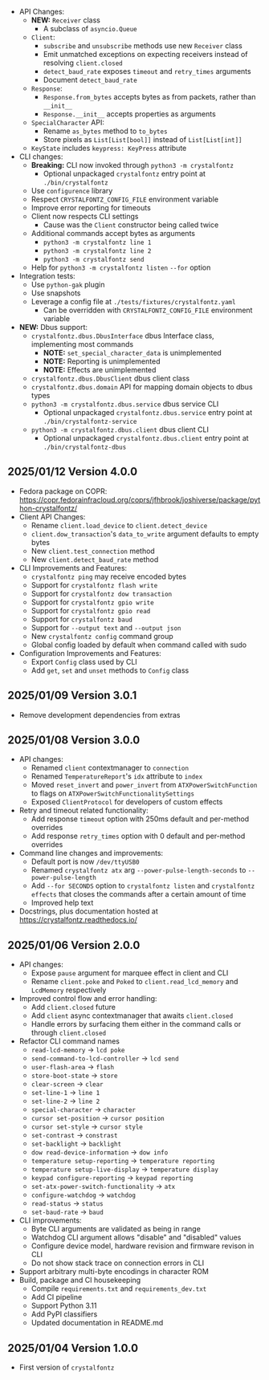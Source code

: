 - API Changes:
  - **NEW:** `Receiver` class
    - A subclass of `asyncio.Queue`
  - `Client`:
    - `subscribe` and `unsubscribe` methods use new `Receiver` class
    - Emit unmatched exceptions on expecting receivers instead of resolving `client.closed`
    - `detect_baud_rate` exposes `timeout` and `retry_times` arguments
    - Document `detect_baud_rate`
  - `Response`:
    - `Response.from_bytes` accepts bytes as from packets, rather than `__init__`
    - `Response.__init__` accepts properties as arguments
  - `SpecialCharacter` API:
    - Rename `as_bytes` method to `to_bytes`
    - Store pixels as `List[List[bool]]` instead of `List[List[int]]`
  - `KeyState` includes `keypress: KeyPress` attribute
- CLI changes:
  - **Breaking:** CLI now invoked through `python3 -m crystalfontz`
    - Optional unpackaged `crystalfontz` entry point at `./bin/crystalfontz`
  - Use `configurence` library
  - Respect `CRYSTALFONTZ_CONFIG_FILE` environment variable
  - Improve error reporting for timeouts
  - Client now respects CLI settings
    - Cause was the `Client` constructor being called twice
  - Additional commands accept bytes as arguments
    - `python3 -m crystalfontz line 1`
    - `python3 -m crystalfontz line 2`
    - `python3 -m crystalfontz send`
  - Help for `python3 -m crystalfontz listen` `--for` option
- Integration tests:
  - Use `python-gak` plugin
  - Use snapshots
  - Leverage a config file at `./tests/fixtures/crystalfontz.yaml`
    - Can be overridden with `CRYSTALFONTZ_CONFIG_FILE` environment variable
- **NEW:** Dbus support:
  - `crystalfontz.dbus.DbusInterface` dbus Interface class, implementing most commands
    - **NOTE:** `set_special_character_data` is unimplemented
    - **NOTE:** Reporting is unimplemented
    - **NOTE:** Effects are unimplemented
  - `crystalfontz.dbus.DbusClient` dbus client class
  - `crystalfontz.dbus.domain` API for mapping domain objects to dbus types
  - `python3 -m crystalfontz.dbus.service` dbus service CLI
    - Optional unpackaged `crystalfontz.dbus.service` entry point at `./bin/crystalfontz-service`
  - `python3 -m crystalfontz.dbus.client` dbus client CLI
    - Optional unpackaged `crystalfontz.dbus.client` entry point at `./bin/crystalfontz-dbus`

## 2025/01/12 Version 4.0.0
- Fedora package on COPR: <https://copr.fedorainfracloud.org/coprs/jfhbrook/joshiverse/package/python-crystalfontz/>
- Client API Changes:
  - Rename `client.load_device` to `client.detect_device`
  - `client.dow_transaction`'s `data_to_write` argument defaults to empty bytes
  - New `client.test_connection` method
  - New `client.detect_baud_rate` method
- CLI Improvements and Features:
  - `crystalfontz ping` may receive encoded bytes
  - Support for `crystalfontz flash write`
  - Support for `crystalfontz dow transaction`
  - Support for `crystalfontz gpio write`
  - Support for `crystalfontz gpio read`
  - Support for `crystalfontz baud`
  - Support for `--output text` and `--output json`
  - New `crystalfontz config` command group
  - Global config loaded by default when command called with sudo
- Configuration Improvements and Features:
  - Export `Config` class used by CLI
  - Add `get`, `set` and `unset` methods to `Config` class

## 2025/01/09 Version 3.0.1

- Remove development dependencies from extras

## 2025/01/08 Version 3.0.0

- API changes:
  - Renamed `client` contextmanager to `connection`
  - Renamed `TemperatureReport`'s `idx` attribute to `index`
  - Moved `reset_invert` and `power_invert` from `ATXPowerSwitchFunction` to flags on `ATXPowerSwitchFunctionalitySettings`
  - Exposed `ClientProtocol` for developers of custom effects
- Retry and timeout related functionality:
  - Add response `timeout` option with 250ms default and per-method overrides
  - Add response `retry_times` option with 0 default and per-method overrides
- Command line changes and improvements:
  - Default port is now `/dev/ttyUSB0`
  - Renamed `crystalfontz atx` arg `--power-pulse-length-seconds` to `--power-pulse-length`
  - Add `--for SECONDS` option to `crystalfontz listen` and `crystalfontz effects` that closes the commands after a certain amount of time
  - Improved help text
- Docstrings, plus documentation hosted at <https://crystalfontz.readthedocs.io/>

## 2025/01/06 Version 2.0.0

- API changes:
  - Expose `pause` argument for marquee effect in client and CLI
  - Rename `client.poke` and `Poked` to `client.read_lcd_memory` and `LcdMemory` respectively
- Improved control flow and error handling:
  - Add `client.closed` future
  - Add `client` async contextmanager that awaits `client.closed`
  - Handle errors by surfacing them either in the command calls or through `client.closed`
- Refactor CLI command names
  - `read-lcd-memory` -> `lcd poke`
  - `send-command-to-lcd-controller` -> `lcd send`
  - `user-flash-area` -> `flash`
  - `store-boot-state` -> `store`
  - `clear-screen` -> `clear`
  - `set-line-1` -> `line 1`
  - `set-line-2` -> `line 2`
  - `special-character` -> `character`
  - `cursor set-position` -> `cursor position`
  - `cursor set-style` -> `cursor style`
  - `set-contrast` -> `constrast`
  - `set-backlight` -> `backlight`
  - `dow read-device-information` -> `dow info`
  - `temperature setup-reporting` -> `temperature reporting`
  - `temperature setup-live-display` -> `temperature display`
  - `keypad configure-reporting` -> `keypad reporting`
  - `set-atx-power-switch-functionality` -> `atx`
  - `configure-watchdog` -> `watchdog`
  - `read-status` -> `status`
  - `set-baud-rate` -> `baud`
- CLI improvements:
  - Byte CLI arguments are validated as being in range
  - Watchdog CLI argument allows "disable" and "disabled" values
  - Configure device model, hardware revision and firmware revison in CLI
  - Do not show stack trace on connection errors in CLI
- Support arbitrary multi-byte encodings in character ROM
- Build, package and CI housekeeping
  - Compile `requirements.txt` and `requirements_dev.txt`
  - Add CI pipeline
  - Support Python 3.11
  - Add PyPI classifiers
  - Updated documentation in README.md

## 2025/01/04 Version 1.0.0

- First version of `crystalfontz`
